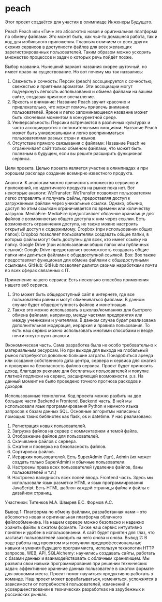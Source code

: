# peach
Этот проект создаётся для участия в олимпиаде Инженеры Будущего.

Peach
Peach или «Пич» это абсолютно новая и оригинальная платформа по обмену файлами. Это может быть, как чья-то домашняя работа, так и код для мобильного приложения. Главным отличием от всех других схожих сервисов в доступности файлов для всех желающих зарегистрированных пользователей. Таким образом можно ускорить множество процессов и задач о которых речь пойдёт позже.

Выбор названия.
Нынешний вариант названия скорее шуточный, но имеет право на существование. Но вот почему мы так назвались:
1.	Свежесть и сочность: Персик (peach) ассоциируется с сочностью, свежестью и приятным ароматом. Эти ассоциации могут подчеркнуть легкость использования и обмена файлами на вашем сайте, создавая приятное впечатление.
2.	Яркость и внимание: Название Peach звучит красочно и привлекательно, что может помочь привлечь внимание пользователей. Яркое и легко запоминающееся название может быть ключевым моментом в конкурентной среде.
3.	Универсальность: Персики встречаются в различных культурах и часто ассоциируются с положительными эмоциями. Название Peach может быть универсальным и легко восприниматься пользователями разных стран и языков.
4.	Отсутствие прямого связывания с файлами: Название Peach не ограничивает сайт только обменом файлами, что может быть полезным в будущем, если вы решите расширить функционал сервиса.

Цели проекта.
Целью проекта является участие в олимпиадах и при хорошем раскладе создание всемирно известного продукта.

Аналоги.
К аналогам можно причислить множество сервисов и приложений, но идентичного продукта на рынке пока нет. Вот некоторые аналоги:
WeTransfer: WeTransfer позволяет пользователям легко отправлять и получать файлы, предоставляя доступ к загруженным файлам через уникальные ссылки. Однако, обычно, доступ по этим ссылкам ограничивается по времени или количеству загрузок.
MediaFire: MediaFire предоставляет облачное хранилище для файлов с возможностью общего доступа к ним через ссылки. Есть возможность ограничения доступа, но также можно настроить открытый доступ к содержимому.
Dropbox (при использовании общих папок): Dropbox позволяет пользователям создавать общие папки, в которых файлы могут быть доступны для всех, кто имеет ссылку на папку.
Google Drive (при использовании общих папок или публичных ссылок): Google Drive предоставляет возможность создавать общие папки или делиться файлами с общедоступной ссылкой.
Box: Box также предоставляет функционал для обмена файлами с общедоступными ссылками.
GitHub: GitHub позволяет делится своими наработками почти во всех сферах связанных с IT.

Применение нашего сервиса:
Есть несколько способов применения нашего веб сервиса. 
1.	Это может быть общедоступный сайт в интернете, где все пользователи равны и могут обмениваться файлами. В данном случае будет общедоступность файлов и монетизация.
2.	Также это можно использовать в школах/компаниях для быстрого обмена файлами, например, между частями предприятия или между учениками и учителями. В данном случае будет реализована дополнительная модерация, иерархия и правила пользования.
То есть наш сервис можно использовать многими способами и везде почти отсутствуют аналоги.

Экономическая часть.
Сама разработка была не особо требовательно к материальным ресурсам. Но при выходе для выхода на глобальный рынок потребуются довольно большие затраты. Понадобиться аренда или создание собственного дата центра, сервера и сервиса для сжатия и проверки на безопасность файлов сервиса.
Проект будет приносить доход, благодаря рекламе для бесплатных пользователей и покупке платной подписки на сервис, расширяющей возможности.
p.s. На данный момент не было проведено точного прогноза расходов и доходов.

Использованные технологии.
Код проекта можно разбить на две большие части Backend и Frontend.
Backend часть. В ней мы использовали язык программирования Python и немного языка запросов к базам данных SQL. Основные алгоритмы написаны с помощью таких библиотек как flask, os и datetime. У нас реализовано:
1.	Регистрация новых пользователей.
2.	Загрузка файлов на сервер с комментарием и темой файла.
3.	Отображение файлов для пользователей.
4.	Скачивание файлов с сервера.
5.	Сжатие и проверка на безопасность файлов.
6.	Сортировка файлов.
7.	Иерархия пользователей. Есть SuperAdmin (1шт), Admin (их может создать только SuperAdmin) и обычные пользователи.
8.	Настроены права всех пользователей (удаление файлов, баны пользователей и т.п.)
9.	Настроена валидность всех полей ввода.
Frontend часть. Здесь мы использовали язык разметки HTML и язык программирования JavaScript. Есть HTML шаблон каждой страницы файла и файлы с дизайном страниц.


Участники:
Титенков М.А.
Швырев Е.С.
Формов А.С.

Вывод 1: 
  Платформа по обмену файлами, разработанная нами – это абсолютно новая и оригинальная платформа облачного файлообменника. На нашем сервере можно безопасно и надежно хранить файлы в сжатом формате. Также наш сервис интуитивно понятен и удобен в использовнании. А сайт будет приятен для глаз, что заставит пользователей заходить на него снова и снова.
Вывод 2:
  В ходе работы над проектом мы получили предпрофессиональные навыки и умения будущего программиста, используя технологии HTTP запросов, WEB, API, SQLAlchemy: научились создавать сайты, работать с базами данных и взаимодействовать с облачным хранилищем.
Мы развили свои навыки программирования при решении технических задач: эффективное хранение данных пользователе в сжатом формате для экономии места. Проект помог научиться продуктивно работать в команде. 
Наш проект может дорабатываться, изменяться, усложнятся в зависимости от потребностей пользователей, изменений и усовершенствовании в технических разработках на зарубежных и российских рынках.

